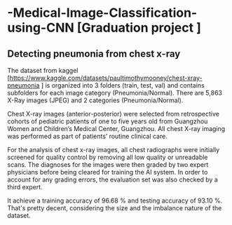# -Medical-Image-Classification-using-CNN [Graduation project ]
## Detecting pneumonia from chest x-ray 

The dataset from kaggel [https://www.kaggle.com/datasets/paultimothymooney/chest-xray-pneumonia ] is organized into 3 folders (train, test, val) and contains subfolders for each image category (Pneumonia/Normal). There are 5,863 X-Ray images (JPEG) and 2 categories (Pneumonia/Normal).

Chest X-ray images (anterior-posterior) were selected from retrospective cohorts of pediatric patients of one to five years old from Guangzhou Women and Children’s Medical Center, Guangzhou. All chest X-ray imaging was performed as part of patients’ routine clinical care.

For the analysis of chest x-ray images, all chest radiographs were initially screened for quality control by removing all low quality or unreadable scans. The diagnoses for the images were then graded by two expert physicians before being cleared for training the AI system. In order to account for any grading errors, the evaluation set was also checked by a third expert.
 
 
It achieve a training accuracy of 96.68 % and  testing accuracy of 93.10 %. That's pretty decent, considering the size and the imbalance nature of the dataset.
